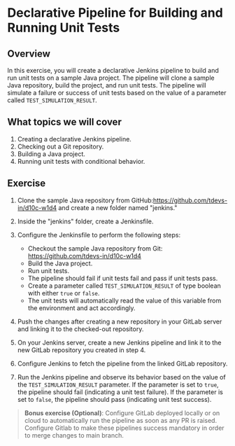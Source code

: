 # Declarative Pipeline for Building and Running Unit Tests

## Overview

In this exercise, you will create a declarative Jenkins pipeline to build and run unit tests on a sample Java project. The pipeline will clone a sample Java repository, build the project, and run unit tests. The pipeline will simulate a failure or success of unit tests based on the value of a parameter called `TEST_SIMULATION_RESULT`.

## What topics we will cover

1. Creating a declarative Jenkins pipeline.
2. Checking out a Git repository.
3. Building a Java project.
4. Running unit tests with conditional behavior.

## Exercise

1. Clone the sample Java repository from GitHub:https://github.com/tdevs-in/d10c-w1d4 and create a new folder named "jenkins."

2. Inside the "jenkins" folder, create a Jenkinsfile.

3. Configure the Jenkinsfile to perform the following steps:

    - Checkout the sample Java repository from Git: https://github.com/tdevs-in/d10c-w1d4
    - Build the Java project.
    - Run unit tests.
    - The pipeline should fail if unit tests fail and pass if unit tests pass.
    - Create a parameter called `TEST_SIMULATION_RESULT` of type boolean with either `true` or `false`.
    - The unit tests will automatically read the value of this variable from the environment and act accordingly.

4. Push the changes after creating a new repository in your GitLab server and linking it to the checked-out repository.

5. On your Jenkins server, create a new Jenkins pipeline and link it to the new GitLab repository you created in step 4.

6. Configure Jenkins to fetch the pipeline from the linked GitLab repository.

7. Run the Jenkins pipeline and observe its behavior based on the value of the `TEST_SIMULATION_RESULT` parameter. If the parameter is set to `true`, the pipeline should fail (indicating a unit test failure). If the parameter is set to `false`, the pipeline should pass (indicating unit test success).

> **Bonus exercise (Optional)**: Configure GitLab deployed locally or on cloud to automatically run the pipeline as soon as any PR is raised. Configure Gitlab to make these pipelines success mandatory in order to merge changes to main branch.
